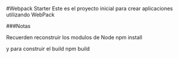 #Webpack Starter
Este es el proyecto inicial para crear aplicaciones utilizando WebPack

###Notas

Recuerden reconstruir los modulos de Node
npm install

y para construir el build
npm build